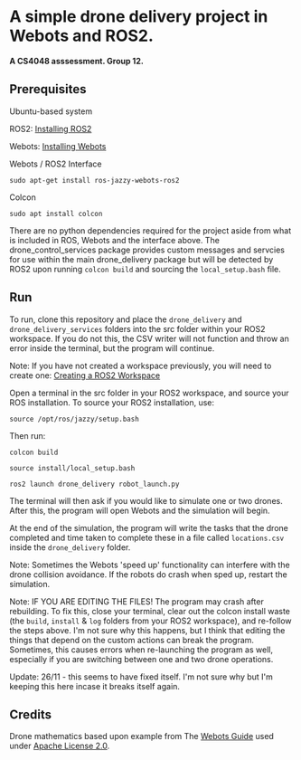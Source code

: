 # A simple drone delivery project in Webots and ROS2. 

**A CS4048 asssessment. Group 12.**

## Prerequisites

Ubuntu-based system

ROS2: [Installing ROS2](https://docs.ros.org/en/jazzy/Installation/Ubuntu-Install-Debs.html)

Webots: [Installing Webots](https://cyberbotics.com/doc/guide/installation-procedure)

Webots / ROS2 Interface
```
sudo apt-get install ros-jazzy-webots-ros2
```
Colcon 
```
sudo apt install colcon
```
There are no python dependencies required for the project aside from what is included in ROS, Webots and the interface above. The drone_control_services package provides custom messages and servcies for use within the main drone_delivery package but will be detected by ROS2 upon running `colcon build` and sourcing the `local_setup.bash` file.

## Run

To run, clone this repository and place the `drone_delivery` and `drone_delivery_services` folders into the src folder within your ROS2 workspace. If you do not this, the CSV writer will not function and throw an error inside the terminal, but the program will continue.

Note: If you have not created a workspace previously, you will need to create one: [Creating a ROS2 Workspace](https://docs.ros.org/en/jazzy/Tutorials/Beginner-Client-Libraries/Creating-A-Workspace/Creating-A-Workspace.html)


Open a terminal in the src folder in your ROS2 workspace, and source your ROS installation.
To source your ROS2 installation, use:
```
source /opt/ros/jazzy/setup.bash
```
Then run:
```
colcon build
```
```
source install/local_setup.bash
```
```
ros2 launch drone_delivery robot_launch.py
```

The terminal will then ask if you would like to simulate one or two drones. After this, the program will open Webots and the simulation will begin.

At the end of the simulation, the program will write the tasks that the drone completed and time taken to complete these in a file called `locations.csv` inside the `drone_delivery` folder.

Note: Sometimes the Webots 'speed up' functionality can interfere with the drone collision avoidance. If the robots do crash when sped up, restart the simulation.

Note: IF YOU ARE EDITING THE FILES! The program may crash after rebuilding. To fix this, close your terminal, clear out the colcon install waste (the `build`, `install` & `log` folders from your ROS2 workspace), and re-follow the steps above. I'm not sure why this happens, but I think that editing the things that depend on the custom actions can break the program. Sometimes, this causes errors when re-launching the program as well, especially if you are switching between one and two drone operations.

Update: 26/11 - this seems to have fixed itself. I'm not sure why but I'm keeping this here incase it breaks itself again.

## Credits

Drone mathematics based upon example from The [Webots Guide](https://github.com/cyberbotics/webots/blob/master/projects/robots/dji/mavic/controllers/mavic2pro_patrol/mavic2pro_patrol.py) used under [Apache License 2.0](https://www.apache.org/licenses/LICENSE-2.0).
